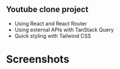 ## Youtube clone project

* Using React and React Router
* Using external APIs with TanStack Query
* Quick styling with Tailwind CSS

# Screenshots
